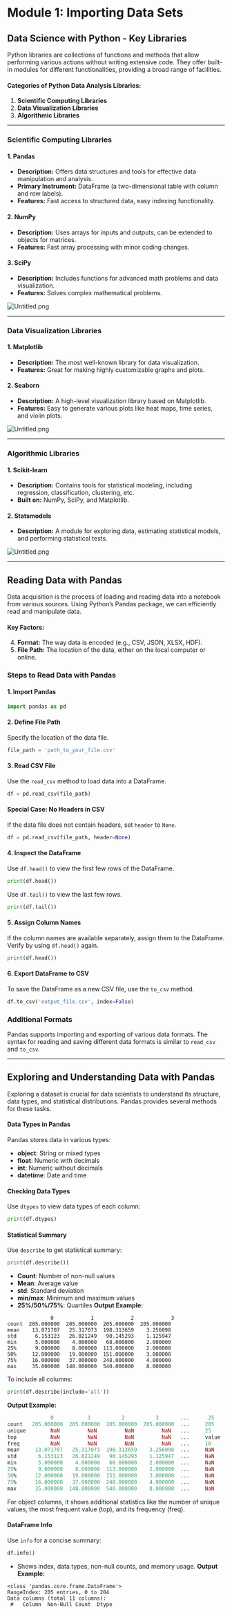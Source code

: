

# Module 1: Importing Data Sets
## Data Science with Python - Key Libraries
Python libraries are collections of functions and methods that allow performing various actions without writing extensive code. They offer built-in modules for different functionalities, providing a broad range of facilities.
#### Categories of Python Data Analysis Libraries:
1. **Scientific Computing Libraries**
2. **Data Visualization Libraries**
3. **Algorithmic Libraries**

___
### Scientific Computing Libraries
#### 1. **Pandas**
- **Description:** Offers data structures and tools for effective data manipulation and analysis.
- **Primary Instrument:** DataFrame (a two-dimensional table with column and row labels).
- **Features:** Fast access to structured data, easy indexing functionality.
#### 2. **NumPy**
- **Description:** Uses arrays for inputs and outputs, can be extended to objects for matrices.
- **Features:** Fast array processing with minor coding changes.
#### 3. **SciPy**
- **Description:** Includes functions for advanced math problems and data visualization.
- **Features:** Solves complex mathematical problems.

![Untitled.png](https://prod-files-secure.s3.us-west-2.amazonaws.com/03e82b26-cccb-4906-bb56-adabcbdc0655/997ac361-58a8-4f04-bb0f-79fea4baa761/Untitled.png?X-Amz-Algorithm=AWS4-HMAC-SHA256&X-Amz-Content-Sha256=UNSIGNED-PAYLOAD&X-Amz-Credential=ASIAZI2LB466XAWXAYYC%2F20250205%2Fus-west-2%2Fs3%2Faws4_request&X-Amz-Date=20250205T171302Z&X-Amz-Expires=3600&X-Amz-Security-Token=IQoJb3JpZ2luX2VjEDAaCXVzLXdlc3QtMiJHMEUCIQD0AEy%2BM078lAVtCcoOelQt7tm7m3%2FGi0zpxCBy%2FwBCYwIgOW7o7lGZL5zRDOA4vZFxCK6CEFSYdcLyClFp3IObDhEq%2FwMISRAAGgw2Mzc0MjMxODM4MDUiDCuod19NU2mG3%2Br%2FaCrcA3JonkHbY17%2FwzolMjZtd3LveFBEV%2FC4HcqY0RjlvTEDZZIoYAKDiYVwSoJKYTHEjDGhk2zWHi5lsdGMydtJSTekooNHQ65Hjnm0nxjopd3xT9dibgjfBNFQjoI1OnPUDzWHHU6UH2KCmn4CWt1%2BHlRKeT2ILNDWdBIeMDYKiS0rUzwsazb7HvMolIVdWPzppauAukcJz%2BZG2pB6Ea%2B9geN2wfpHPZWzFUB87mVUfdYQoDR7vkkrUfRnTyahmg47rJMYvz7BKRIBK5oHz63Q%2Fc2P8oDVe4uBC0SHj%2Fez1ru3Qo8oUQfIHsBsYgPPcLU1WKMQz50T6jVdZcjd4x1ZyrDp5nMqAsW4a4OsuWWvBiCE8T2cbf5FyAjjQU24xBuBbfJf6dP15vkPwWnPBFhDfBVjR5wEQNLsZK2uGyItK6N0RwVNnfmLhlxGgJXzGVbivMQU8v6VLZpLAhLHL01r85fx%2FJdwqF9mbNCxWtBcgouyNcyX1vHi4wLbCof9LzovSnWqWkLZgXMN%2F9UXk2ek2X%2Bu7eRy%2FjIn7hvYQLG2njgurEJbDlaaKRuzjHOekoPX2K9ei1Jftt1qIA6t430bxywB5z%2F25WBMEkTpxEN7W10ufYFV%2FXI9cFpszJVRMJ2djr0GOqUB5DGp4yz9uab3LcUedPcTSOCDOVUcGS6D9FWN%2Bdn2FbhdSjsWF0kxcV1dfRO7kndQlIG88x0FBFF2qLTiJLQHXMuXXPvNKbdVCeaVjYI%2F%2FnjE2UEyZRmiK0VJTk1HPpqBMOOX0TjBNmNhm382XYtSgwhXPgptZLJu7apec4uyP3wVSLNI4YoGhLeg9ClQLsX%2BKr4u8isRRi%2FO31XdInqKvUWbCOw%2B&X-Amz-Signature=daf336db9359a76681765d6154f61a94fec6aa9be6eecfdbe647cbc6a67ed5f9&X-Amz-SignedHeaders=host&x-id=GetObject)
___
### Data Visualization Libraries
#### 1. **Matplotlib**
- **Description:** The most well-known library for data visualization.
- **Features:** Great for making highly customizable graphs and plots.
#### 2. **Seaborn**
- **Description:** A high-level visualization library based on Matplotlib.
- **Features:** Easy to generate various plots like heat maps, time series, and violin plots.

![Untitled.png](https://prod-files-secure.s3.us-west-2.amazonaws.com/03e82b26-cccb-4906-bb56-adabcbdc0655/733d1e42-5a53-4fd8-90c1-3d85254369a6/Untitled.png?X-Amz-Algorithm=AWS4-HMAC-SHA256&X-Amz-Content-Sha256=UNSIGNED-PAYLOAD&X-Amz-Credential=ASIAZI2LB4667UMUVGJJ%2F20250205%2Fus-west-2%2Fs3%2Faws4_request&X-Amz-Date=20250205T171301Z&X-Amz-Expires=3600&X-Amz-Security-Token=IQoJb3JpZ2luX2VjEDAaCXVzLXdlc3QtMiJGMEQCIFZgBeYe4Drixn7ZW0lZVMLPKVxsRk7NlvSmoitFzScPAiA3JY3CORQJId%2BRgdrDjcM7gj%2B93zqoDOvd74tdaoZGDir%2FAwhJEAAaDDYzNzQyMzE4MzgwNSIMwHhtSz0wMxX%2FR09oKtwDCZR9TVCh%2FmGM7nSp1teX5%2Fi74Y9c8%2BznABI%2BfjCeczsgNt%2B%2BoJQQ7cGcu%2Fye96my2EqW3DnysL8bpr3RU5CvtjVQ1q4eDrM48v%2F7rIZ%2B2YhsI7gqq2WpQz4IoguGtq5tew5cpiiE4R%2BRte6hSOXeD0S3q6RhjqfhNsMguJwhdlbWuoS8QnghWjJylUBO8lX%2FElo7JpQ%2B6SUJLDQ6TeHw5qi5g5H5OhTLavRQJgtYAvAz5hSccog4IAYBtwMWW1HdBQibpmGqEVy5RhnpS8%2Fq%2BQhm1h0kCB5iQ9saDwBlo2TYqfQC13xZrQUCsvdguCPgfVPEl8q8yuxUExVpLwfg6g5WcPui3XpyHYK8ztqMEs6DXIuKN3bPn%2Bfx4uNVFYBVonJ5CAnmnUb9O2UbcTzgBY6A6VhTHtfz%2Bh4x7Hn2VmY3mfWXDRY8Qbq3uciHhFaV7twLjQtTyEYYg%2BuZWGJXguFHVmSrsrKU09hXxw5h%2BLz0WkkwxOBfeSS5FqyBrUWTJHcX8y2BpNR%2F%2BWO%2FH38E5BjtvjgyCnVsFBMvicPlYe5SPqlCrPKQVtRUnDIXb6blREybOsw873%2BtDSS7oVIQiOStlCSgHv%2BqAnIX%2BK9E2fa3xKoevMEEmk9Z10kwpp2OvQY6pgHYP1PUoN0uvr%2BHLz6npSF7BDAeT%2FTptBMr71mEqWt7rLbiVc4gxVmf8jgpImRYsfj%2F6lFXVEQPz9YVvdEhgGk8RTNeMXDHR%2B8fd3mG9o1eCzqmUet3m3CqzCEx8kPyo2hJSlR4dQrGwQ7KIfjnN4Ochlmeb8w7sVc75ZvAweCmnuOYRPwSivALoR1yMDplpFjzhwZjl3CRfTpR22529bkcGGwG3x5C&X-Amz-Signature=9311ffda45e4a09eaa808ca2077978941acdd9e58af4ce9c0cda3fe848b2797f&X-Amz-SignedHeaders=host&x-id=GetObject)
___
### Algorithmic Libraries
#### 1. **Scikit-learn**
- **Description:** Contains tools for statistical modeling, including regression, classification, clustering, etc.
- **Built on:** NumPy, SciPy, and Matplotlib.
#### 2. **Statsmodels**
- **Description:** A module for exploring data, estimating statistical models, and performing statistical tests.

![Untitled.png](https://prod-files-secure.s3.us-west-2.amazonaws.com/03e82b26-cccb-4906-bb56-adabcbdc0655/c62885f5-417d-4179-834f-d68f8f2bdf39/Untitled.png?X-Amz-Algorithm=AWS4-HMAC-SHA256&X-Amz-Content-Sha256=UNSIGNED-PAYLOAD&X-Amz-Credential=ASIAZI2LB4667UMUVGJJ%2F20250205%2Fus-west-2%2Fs3%2Faws4_request&X-Amz-Date=20250205T171301Z&X-Amz-Expires=3600&X-Amz-Security-Token=IQoJb3JpZ2luX2VjEDAaCXVzLXdlc3QtMiJGMEQCIFZgBeYe4Drixn7ZW0lZVMLPKVxsRk7NlvSmoitFzScPAiA3JY3CORQJId%2BRgdrDjcM7gj%2B93zqoDOvd74tdaoZGDir%2FAwhJEAAaDDYzNzQyMzE4MzgwNSIMwHhtSz0wMxX%2FR09oKtwDCZR9TVCh%2FmGM7nSp1teX5%2Fi74Y9c8%2BznABI%2BfjCeczsgNt%2B%2BoJQQ7cGcu%2Fye96my2EqW3DnysL8bpr3RU5CvtjVQ1q4eDrM48v%2F7rIZ%2B2YhsI7gqq2WpQz4IoguGtq5tew5cpiiE4R%2BRte6hSOXeD0S3q6RhjqfhNsMguJwhdlbWuoS8QnghWjJylUBO8lX%2FElo7JpQ%2B6SUJLDQ6TeHw5qi5g5H5OhTLavRQJgtYAvAz5hSccog4IAYBtwMWW1HdBQibpmGqEVy5RhnpS8%2Fq%2BQhm1h0kCB5iQ9saDwBlo2TYqfQC13xZrQUCsvdguCPgfVPEl8q8yuxUExVpLwfg6g5WcPui3XpyHYK8ztqMEs6DXIuKN3bPn%2Bfx4uNVFYBVonJ5CAnmnUb9O2UbcTzgBY6A6VhTHtfz%2Bh4x7Hn2VmY3mfWXDRY8Qbq3uciHhFaV7twLjQtTyEYYg%2BuZWGJXguFHVmSrsrKU09hXxw5h%2BLz0WkkwxOBfeSS5FqyBrUWTJHcX8y2BpNR%2F%2BWO%2FH38E5BjtvjgyCnVsFBMvicPlYe5SPqlCrPKQVtRUnDIXb6blREybOsw873%2BtDSS7oVIQiOStlCSgHv%2BqAnIX%2BK9E2fa3xKoevMEEmk9Z10kwpp2OvQY6pgHYP1PUoN0uvr%2BHLz6npSF7BDAeT%2FTptBMr71mEqWt7rLbiVc4gxVmf8jgpImRYsfj%2F6lFXVEQPz9YVvdEhgGk8RTNeMXDHR%2B8fd3mG9o1eCzqmUet3m3CqzCEx8kPyo2hJSlR4dQrGwQ7KIfjnN4Ochlmeb8w7sVc75ZvAweCmnuOYRPwSivALoR1yMDplpFjzhwZjl3CRfTpR22529bkcGGwG3x5C&X-Amz-Signature=8e1bafed3e34c6bcddb2456e298a9835689af63439d4380baab362b82d63f06b&X-Amz-SignedHeaders=host&x-id=GetObject)
___
## Reading Data with Pandas
Data acquisition is the process of loading and reading data into a notebook from various sources. Using Python’s Pandas package, we can efficiently read and manipulate data.
#### Key Factors:
4. **Format:** The way data is encoded (e.g., CSV, JSON, XLSX, HDF).
5. **File Path:** The location of the data, either on the local computer or online.
### Steps to Read Data with Pandas
#### 1. **Import Pandas**
```python
import pandas as pd
```
#### 2. **Define File Path**
Specify the location of the data file.
```python
file_path = 'path_to_your_file.csv'
```
#### 3. **Read CSV File**
Use the `read_csv` method to load data into a DataFrame.
```python
df = pd.read_csv(file_path)
```
#### Special Case: No Headers in CSV
If the data file does not contain headers, set `header` to `None`.
```python
df = pd.read_csv(file_path, header=None)
```
#### 4. **Inspect the DataFrame**
Use `df.head()` to view the first few rows of the DataFrame.
```python
print(df.head())
```
Use `df.tail()` to view the last few rows.
```python
print(df.tail())
```
#### 5. **Assign Column Names**
If the column names are available separately, assign them to the DataFrame.
Verify by using `df.head()` again.
```python
print(df.head())
```
#### 6. **Export DataFrame to CSV**
To save the DataFrame as a new CSV file, use the `to_csv` method.
```python
df.to_csv('output_file.csv', index=False)
```
### Additional Formats
Pandas supports importing and exporting of various data formats. The syntax for reading and saving different data formats is similar to `read_csv` and `to_csv`.
___
## Exploring and Understanding Data with Pandas
Exploring a dataset is crucial for data scientists to understand its structure, data types, and statistical distributions. Pandas provides several methods for these tasks.
#### Data Types in Pandas
Pandas stores data in various types:
- **object**: String or mixed types
- **float**: Numeric with decimals
- **int**: Numeric without decimals
- **datetime**: Date and time
#### Checking Data Types
Use `dtypes` to view data types of each column:
```python
print(df.dtypes)
```
#### Statistical Summary
Use `describe` to get statistical summary:
```python
print(df.describe())
```
- **Count**: Number of non-null values
- **Mean**: Average value
- **std**: Standard deviation
- **min/max**: Minimum and maximum values
- **25%/50%/75%**: Quartiles
**Output Example:**
```plain text
              0            1            2            3
count  205.000000  205.000000  205.000000  205.000000
mean    13.071707   25.317073  198.313659    3.256098
std      6.153123   26.021249   90.145293    1.125947
min      5.000000    4.000000   68.000000    2.000000
25%      9.000000    8.000000  113.000000    2.000000
50%     12.000000   19.000000  151.000000    3.000000
75%     16.000000   37.000000  248.000000    4.000000
max     35.000000  148.000000  540.000000    8.000000
```
To include all columns:
```python
print(df.describe(include='all'))
```
**Output Example:**
```r
              0           1          2          3       ...      25       26       27
count   205.000000  205.000000  205.000000  205.000000  ...     205      205      205
unique        NaN         NaN         NaN         NaN   ...     25       25       25
top           NaN         NaN         NaN         NaN   ...     value    value    value
freq          NaN         NaN         NaN         NaN   ...     10       10       10
mean     13.071707   25.317073  198.313659    3.256098  ...     NaN      NaN      NaN
std       6.153123   26.021249   90.145293    1.125947  ...     NaN      NaN      NaN
min       5.000000    4.000000   68.000000    2.000000  ...     NaN      NaN      NaN
25%       9.000000    8.000000  113.000000    2.000000  ...     NaN      NaN      NaN
50%      12.000000   19.000000  151.000000    3.000000  ...     NaN      NaN      NaN
75%      16.000000   37.000000  248.000000    4.000000  ...     NaN      NaN      NaN
max      35.000000  148.000000  540.000000    8.000000  ...     NaN      NaN      NaN
```
For object columns, it shows additional statistics like the number of unique values, the most frequent value (top), and its frequency (freq).
#### DataFrame Info
Use `info` for a concise summary:
```python
df.info()
```
- Shows index, data types, non-null counts, and memory usage.
**Output Example:**
```less
<class 'pandas.core.frame.DataFrame'>
RangeIndex: 205 entries, 0 to 204
Data columns (total 11 columns):
 #   Column  Non-Null Count  Dtype

